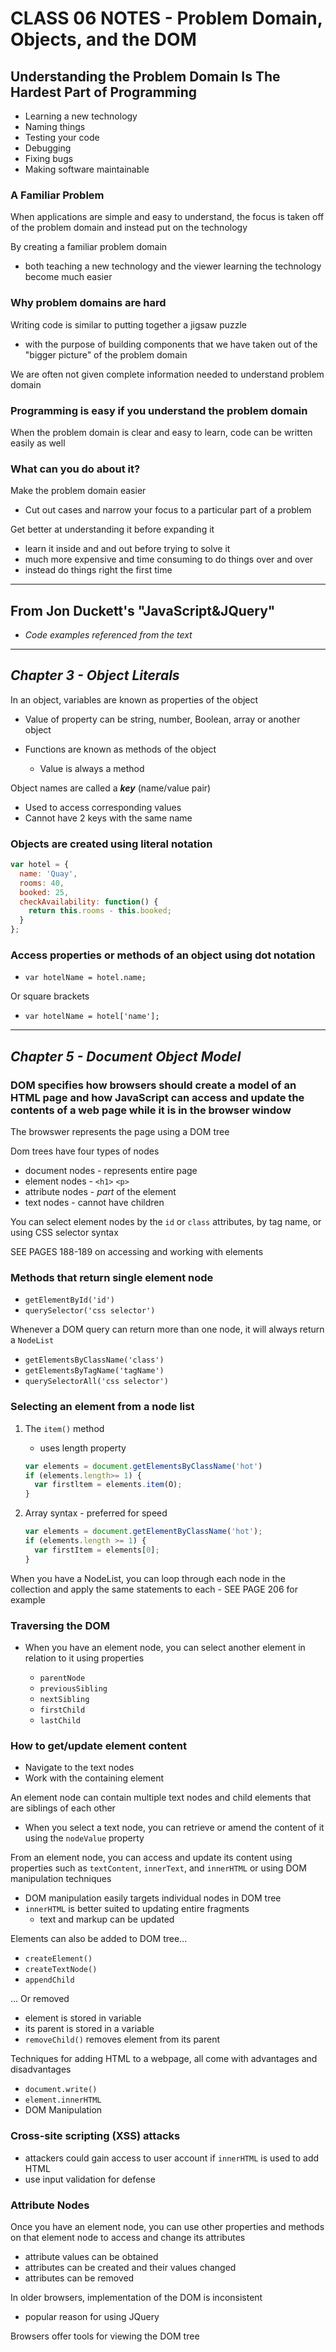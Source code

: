 # CLASS 06 NOTES - Problem Domain, Objects, and the DOM

## **Understanding the Problem Domain Is The Hardest Part of Programming**

- Learning a new technology
- Naming things
- Testing your code
- Debugging
- Fixing bugs
- Making software maintainable

### A Familiar Problem

When applications are simple and easy to understand, the focus is taken off of the problem domain and instead put on the technology

By creating a familiar problem domain

- both teaching a new technology and the viewer learning the technology become much easier

### Why problem domains are hard

Writing code is similar to putting together a jigsaw puzzle

- with the purpose of building components that we have taken out of the "bigger picture" of the problem domain

We are often not given complete information needed to understand problem domain

### Programming is easy if you understand the problem domain

When the problem domain is clear and easy to learn, code can be written easily as well

### What can you do about it?

Make the problem domain easier

- Cut out cases and narrow your focus to a particular part of a problem

Get better at understanding it before expanding it
- learn it inside and and out before trying to solve it
- much more expensive and time consuming to do things over and over
- instead do things right the first time

- - -

## **From Jon Duckett's "JavaScript&JQuery"**

- *Code examples referenced from the text*

- - -

## ***Chapter 3 - Object Literals***

In an object, variables are known as properties of the object

- Value of property can be string, number, Boolean, array or another object

- Functions are known as methods of the object
  - Value is always a method

Object names are called a ***key*** (name/value pair)

- Used to access corresponding values
- Cannot have 2 keys with the same name

### Objects are created using literal notation

```js
var hotel = {
  name: 'Quay',
  rooms: 40,
  booked: 25,
  checkAvailability: function() {
    return this.rooms - this.booked;
  }
};
```

### Access properties or methods of an object using dot notation

- `var hotelName = hotel.name;`

Or square brackets

- `var hotelName = hotel['name'];`

- - -

## ***Chapter 5 - Document Object Model***

### DOM specifies how browsers should create a model of an HTML page and how JavaScript can access and update the contents of a web page while it is in the browser window

The browswer represents the page using a DOM tree

Dom trees have four types of nodes

- document nodes - represents entire page
- element nodes - `<h1>` `<p>`
- attribute nodes - *part* of the element
- text nodes - cannot have children

You can select element nodes by the `id` or `class` attributes, by tag name, or using CSS selector syntax

SEE PAGES 188-189 on accessing and working with elements

### Methods that return single element node

- `getElementById('id')`
- `querySelector('css selector')`

Whenever a DOM query can return more than one node, it will always return a `NodeList`

- `getElementsByClassName('class')`
- `getElementsByTagName('tagName')`
- `querySelectorAll('css selector')`

### Selecting an element from a node list

1. The `item()` method
    - uses length property

    ```js
    var elements = document.getElementsByClassName('hot')
    if (elements.length>= 1) {
      var firstltem = elements.item(O);
    }
    ```
2. Array syntax - preferred for speed
    ```js
    var elements = document.getElementByClassName('hot');
    if (elements.length >= 1) {
      var firstItem = elements[0];
    }
    ```

When you have a NodeList, you can loop through each node in the collection and apply the same statements to each - SEE PAGE 206 for example

### Traversing the DOM

- When you have an element node, you can select another element in relation to it using properties

  - `parentNode`
  - `previousSibling`
  - `nextSibling`
  - `firstChild`
  - `lastChild`

### How to get/update element content

- Navigate to the text nodes
- Work with the containing element

An element node can contain multiple text nodes and child elements that are siblings of each other

- When you select a text node, you can retrieve or amend the content of it using the `nodeValue` property

From an element node, you can access and update its content using properties such as `textContent`, `innerText`, and `innerHTML` or using DOM manipulation techniques

- DOM manipulation easily targets individual nodes in DOM tree
- `innerHTML` is better suited to updating entire fragments
  - text and markup can be updated
  
Elements can also be added to DOM tree...

- `createElement()`
- `createTextNode()`
- `appendChild`

... Or removed

- element is stored in variable
- its parent is stored in a variable
- `removeChild()` removes element from its parent

Techniques for adding HTML to a webpage, all come with advantages and disadvantages

- `document.write()`
- `element.innerHTML`
- DOM Manipulation

### Cross-site scripting (XSS) attacks

- attackers could gain access to user account if `innerHTML` is used to add HTML
- use input validation for defense

### Attribute Nodes

Once you have an element node, you can use other properties and methods on that element node to access and change its attributes

- attribute values can be obtained
- attributes can be created and their values changed
- attributes can be removed

In older browsers, implementation of the DOM is inconsistent

- popular reason for using JQuery

Browsers offer tools for viewing the DOM tree